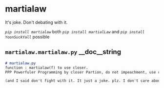 # martialaw
It's joke. Don't debating with it.

*`pip install martialaw`* both *`pip install martialLaw`* and *`pip install YoonSuckYall`* possible

## `martialaw.martialaw.py` __doc__string

```markdown
# martialaw.py
function : martialaw(f) to use closer.
PPP Powerfuler Programming by closer Partion, do not impeachment, use closer.

(and I said don't fight with it. It just a joke. plz. I don't care about martial law)
```
